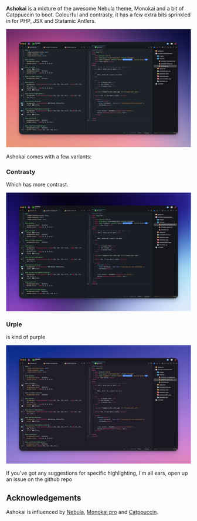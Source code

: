 **Ashokai** is a mixture of the awesome Nebula theme, Monokai and a bit of Catppuccin to boot. Colourful and contrasty, it has a few extra bits sprinkled in for PHP, JSX and Statamic Antlers.

![](https://raw.githubusercontent.com/TeriyakiBomb/Ashokai/main/Ashokai.novaextension/_resources/Ashokai.jpg)


Ashokai comes with a few variants:

### Contrasty

Which has more contrast.

![](https://raw.githubusercontent.com/TeriyakiBomb/Ashokai/main/Ashokai.novaextension/_resources/Ashokai-contrasty.jpg)

### Urple

is kind of purple

![](https://raw.githubusercontent.com/TeriyakiBomb/Ashokai/main/Ashokai.novaextension/_resources/Ashokai-urple.jpg)

If you've got any suggestions for specific highlighting, I'm all ears, open up an issue on the github repo

## Acknowledgements


Ashokai is influenced by [Nebula](https://monokai.pro), [Monokai pro](https://monokai.pro) and [Catppuccin](https://catppuccin-website.vercel.app).
